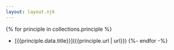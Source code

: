 ```yaml
---
layout: layout.njk
---
```

{% for principle in collections.principle %}
- [{{principle.data.title}}]({{principle.url | url}})
{%- endfor -%}
